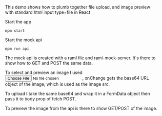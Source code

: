 This demo shows how to plumb together file upload, and image preview with standard html input type=file in React

Start the app

    npm start
    
Start the mock api

    npm run api

The mock api is created with a raml file and raml-mock-server. It's there to show how to GET and POST the same data.

To select and preview an image I used <input type="file"/>, onChange gets the base64 URL object of the image, which is used as the image src.

To upload I take the same base64 and wrap it in a FormData object then pass it to body prop of fetch POST.

To preview the image from the api is there to show GET/POST of the image.